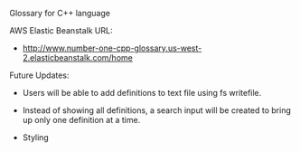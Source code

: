 Glossary for C++ language


AWS Elastic Beanstalk URL:
  - http://www.number-one-cpp-glossary.us-west-2.elasticbeanstalk.com/home


Future Updates:

  - Users will be able to add definitions to text file using fs writefile.
  
  - Instead of showing all definitions, a search input will be created to bring up only one definition at a time.
  
  - Styling
